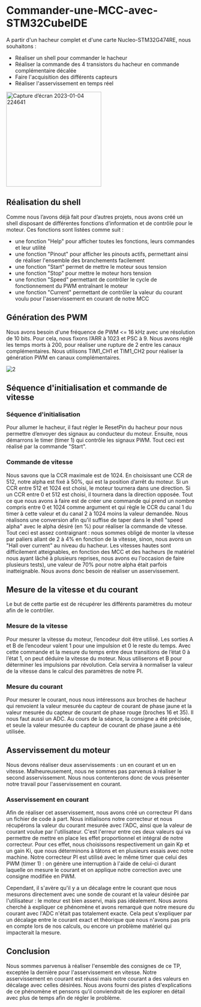 # Commander-une-MCC-avec-STM32CubeIDE

A partir d'un hacheur complet et d'une carte Nucleo-STM32G474RE, nous souhaitons :
- Réaliser un shell pour commander le hacheur
- Réaliser la commande des 4 transistors du hacheur en commande complémentaire décalée
- Faire l'acquisition des différents capteurs
- Réaliser l'asservissement en temps réel

<img width="253" alt="Capture d’écran 2023-01-04 224641" src="https://user-images.githubusercontent.com/83455678/210656492-48200264-6c79-4155-9875-4c621a067290.png">

## Réalisation du shell
Comme nous l’avons déjà fait pour d’autres projets, nous avons créé un shell disposant de différentes fonctions d’information et de contrôle pour le moteur.
Ces fonctions sont listées comme suit : 
- une fonction "Help" pour afficher toutes les fonctions, leurs commandes et leur utilité
- une fonction "Pinout" pour afficher les pinouts actifs, permettant ainsi de réaliser l'ensemble des branchements facilement
- une fonction "Start" permet de mettre le moteur sous tension
- une fonction "Stop" pour mettre le moteur hors tension
- une fonction "Speed" permettant de contrôler le cycle de fonctionnement du PWM entraînant le moteur
- une fonction "Current" permettant de contrôler la valeur du courant voulu pour l'asservissement en courant de notre MCC

## Génération des PWM 
Nous avons besoin d'une fréquence de PWM <= 16 kHz avec une résolution de 10 bits. Pour cela, nous fixons l’ARR à 1023 et PSC à 9. Nous avons réglé les temps morts à 200, pour réaliser une rupture de 2 entre les canaux complémentaires. Nous utilisons TIM1_CH1 et TIM1_CH2 pour réaliser la génération PWM en canaux complémentaires.

![2](https://user-images.githubusercontent.com/83455678/210656677-94a6072e-f4d9-419e-8b53-42f2810d59ba.jpg)

## Séquence d'initialisation et commande de vitesse
### Séquence d'initialisation
Pour allumer le hacheur, il faut régler le ResetPin du hacheur pour nous permettre d’envoyer des signaux au conducteur du moteur. Ensuite, nous démarrons le timer (timer 1) qui contrôle les signaux PWM. Tout ceci est réalisé par la commande "Start".

### Commande de vitesse
Nous savons que la CCR maximale est de 1024. En choisissant une CCR de 512, notre alpha est fixé à 50%, qui est la position d’arrêt du moteur. Si un CCR entre 512 et 1024 est choisi, le moteur tournera dans une direction. Si un CCR entre 0 et 512 est choisi, il tournera dans la direction opposée. 
Tout ce que nous avons à faire est de créer une commande qui prend un nombre compris entre 0 et 1024 comme argument et qui règle le CCR du canal 1 du timer à cette valeur et du canal 2 à 1024 moins la valeur demandée. 
Nous réalisons une conversion afin qu'il suffise de taper dans le shell "speed alpha" avec le alpha désiré (en %) pour réaliser la commande de vitesse.
Tout ceci est assez contraignant : nous sommes obligé de monter la vitesse par paliers allant de 2 à 4% en fonction de la vitesse, sinon, nous avons un "Hall over current" au niveau du hacheur. Les vitesses hautes sont difficilement atteignables, en fonction des MCC et des hacheurs (le matériel nous ayant lâché à plusieurs reprises, nous avons eu l'occasion de faire plusieurs tests), une valeur de 70% pour notre alpha était parfois inatteignable.
Nous avons donc besoin de réaliser un asservissement.

## Mesure de la vitesse et du courant
Le but de cette partie est de récupérer les différents paramètres du moteur afin de le contrôler.

### Mesure de la vitesse
Pour mesurer la vitesse du moteur, l’encodeur doit être utilisé. Les sorties A et B de l’encodeur valent 1 pour une impulsion et 0 le reste du temps.  Avec cette commande et la mesure du temps entre deux transitions de l’état 0 à l’état 1, on peut déduire la vitesse du moteur. Nous utiliserons et B pour déterminer les impulsions par révolution. Cela servira à normaliser la valeur de la vitesse dans le calcul des paramètres de notre PI.

### Mesure du courant
Pour mesurer le courant, nous nous intéressons aux broches de hacheur qui renvoient la valeur mesurée du capteur de courant de phase jaune et la valeur mesurée du capteur de courant de phase rouge (broches 16 et 35). Il nous faut aussi un ADC. 
Au cours de la séance, la consigne a été précisée, et seule la valeur mesurée du capteur de courant de phase jaune a été utilisée.

## Asservissement du moteur
Nous devons réaliser deux asservissements : un en courant et un en vitesse.
Malheureusement, nous ne sommes pas parvenus à réaliser le second asservissement. Nous nous contenterons donc de vous présenter notre travail pour l'asservissement en courant.
### Asservissement en courant
Afin de réaliser cet asservissement, nous avons créé un correcteur PI dans un fichier de code à part. Nous initialisons notre correcteur et nous récupérons la valeur du courant mesurée avec l'ADC, ainsi que la valeur de courant voulue par l'utilisateur. C'est l'erreur entre ces deux valeurs qui va permettre de mettre en place les effet proportionnel et intégral de notre correcteur. Pour ces effet, nous choisissons respectivement un gain Kp et un gain Ki, que nous déterminons à tâtons et en plusieurs essais avec notre machine.
Notre correcteur PI est utilisé avec le même timer que celui des PWM (timer 1) : on génère une interruption à l'aide de celui-ci durant laquelle on mesure le courant et on applique notre correction avec une consigne modifiée en PWM.

Cependant, il s'avère qu'il y a un décalage entre le courant que nous mesurons directement avec une sonde de courant et la valeur désirée par l'utilisateur : le moteur est bien asservi, mais pas idéalement. Nous avons cherché à expliquer ce phénomène et avons remarqué que notre mesure du courant avec l'ADC n'était pas totalement exacte. Cela peut s'expliquer par un décalage entre le courant exact et théorique que nous n'avons pas pris en compte lors de nos calculs, ou encore un problème matériel qui impacterait la mesure.

## Conclusion
Nous sommes parvenus à réaliser l'ensemble des consignes de ce TP, exceptée la dernière pour l'asservissement en vitesse. 
Notre asservissement en courant est réussi mais notre courant a des valeurs en décalage avec celles désirées. Nous avons fourni des pistes d'explications de ce phénomène et pensons qu'il conviendrait de les explorer en détail avec plus de temps afin de régler le problème.
